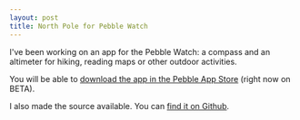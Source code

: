```yaml
---
layout: post
title: North Pole for Pebble Watch 
---
```


I've been working on an app for the Pebble Watch: a compass and an altimeter for hiking, reading maps or other outdoor activities.


You will be able to [download the app in the Pebble App Store](https://dev-portal.getpebble.com/applications/52b16d566c239f90a1000001) (right now on BETA).

I also made the source available. You can [find it on Github](https://github.com/iOSCowboy/NorthPole).
